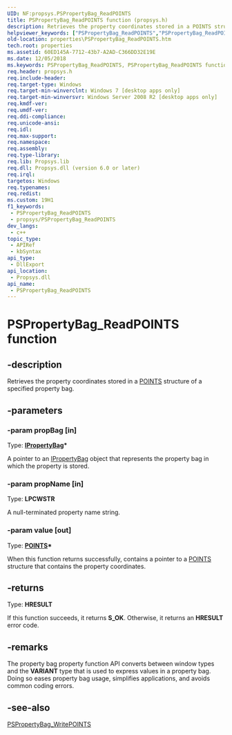 ```yaml
---
UID: NF:propsys.PSPropertyBag_ReadPOINTS
title: PSPropertyBag_ReadPOINTS function (propsys.h)
description: Retrieves the property coordinates stored in a POINTS structure of a specified property bag.
helpviewer_keywords: ["PSPropertyBag_ReadPOINTS","PSPropertyBag_ReadPOINTS function [Windows Properties]","properties.PSPropertyBag_ReadPOINTS","propsys/PSPropertyBag_ReadPOINTS","shell.PSPropertyBag_ReadPOINTS","shell_PSPropertyBag_ReadPOINTS"]
old-location: properties\PSPropertyBag_ReadPOINTS.htm
tech.root: properties
ms.assetid: 60ED145A-7712-43b7-A2AD-C366DD32E19E
ms.date: 12/05/2018
ms.keywords: PSPropertyBag_ReadPOINTS, PSPropertyBag_ReadPOINTS function [Windows Properties], properties.PSPropertyBag_ReadPOINTS, propsys/PSPropertyBag_ReadPOINTS, shell.PSPropertyBag_ReadPOINTS, shell_PSPropertyBag_ReadPOINTS
req.header: propsys.h
req.include-header: 
req.target-type: Windows
req.target-min-winverclnt: Windows 7 [desktop apps only]
req.target-min-winversvr: Windows Server 2008 R2 [desktop apps only]
req.kmdf-ver: 
req.umdf-ver: 
req.ddi-compliance: 
req.unicode-ansi: 
req.idl: 
req.max-support: 
req.namespace: 
req.assembly: 
req.type-library: 
req.lib: Propsys.lib
req.dll: Propsys.dll (version 6.0 or later)
req.irql: 
targetos: Windows
req.typenames: 
req.redist: 
ms.custom: 19H1
f1_keywords:
 - PSPropertyBag_ReadPOINTS
 - propsys/PSPropertyBag_ReadPOINTS
dev_langs:
 - c++
topic_type:
 - APIRef
 - kbSyntax
api_type:
 - DllExport
api_location:
 - Propsys.dll
api_name:
 - PSPropertyBag_ReadPOINTS
---
```


# PSPropertyBag_ReadPOINTS function


## -description

Retrieves the property coordinates stored in a <a href="/previous-versions/dd162808(v=vs.85)">POINTS</a> structure of a specified property bag.

## -parameters

### -param propBag [in]

Type: <b><a href="../oaidl/nn-oaidl-ipropertybag.md">IPropertyBag</a>*</b>

A pointer to an <a href="../oaidl/nn-oaidl-ipropertybag.md">IPropertyBag</a> object that represents the property bag in which the property is stored.

### -param propName [in]

Type: <b>LPCWSTR</b>

A null-terminated property name string.

### -param value [out]

Type: <b><a href="/previous-versions/dd162808(v=vs.85)">POINTS</a>*</b>

When this function returns successfully, contains a pointer to a <a href="/previous-versions/dd162808(v=vs.85)">POINTS</a> structure that contains the property coordinates.

## -returns

Type: <b>HRESULT</b>

If this function succeeds, it returns <b xmlns:loc="http://microsoft.com/wdcml/l10n">S_OK</b>. Otherwise, it returns an <b xmlns:loc="http://microsoft.com/wdcml/l10n">HRESULT</b> error code.

## -remarks

The property bag property function API converts between window types and the <b>VARIANT</b> type that is used to express values in a property bag. Doing so eases property bag usage, simplifies applications, and avoids common coding errors.

## -see-also

<a href="/windows/desktop/api/propsys/nf-propsys-pspropertybag_writepoints">PSPropertyBag_WritePOINTS</a>